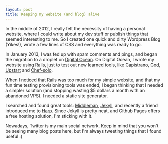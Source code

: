 ```yaml
---
layout: post
title: Keeping my website (and blog) alive
---
```


In the middle of 2012, I really felt the necessity of having a personal website, where I could write about my <span class="dev">dev</span> stuff or publish things that seemed interesting to me. So I created one quick and dirty Wordpress Blog (Yikes!), wrote a few lines of CSS and everything was ready to go.

In January 2013, I was fed up with spam comments and pings, and began the migration to a droplet on [Digital Ocean](https://www.digitalocean.com/). On Digital Ocean, I wrote my website using Rails, just to test out new learned tools, like [Capistrano](https://github.com/capistrano/capistrano), [God](http://godrb.com/), [Upstart](http://upstart.ubuntu.com/) and [Chef-solo](http://docs.opscode.com/chef_solo.html).

When I noticed that Rails was too much for my simple website, and that my fun time testing provisioning tools was ended, I began thinking that I needed a simpler solution (and stopping wasting $5 dollars a month with an abandoned VPS). I needed a static site generator.

I searched and found great tools: [Middleman](http://middlemanapp.com/), [Jekyll](http://jekyllrb.com/), and recently a friend introduced me to [Harp](http://harpjs.com/). Since Jekyll is pretty neat, and Github Pages offers a free hosting solution, I'm sticking with it.

Nowadays, Twitter is my main social network. Keep in mind that you won't be seeing many blog posts here, but I'm always tweeting things that I found useful :)